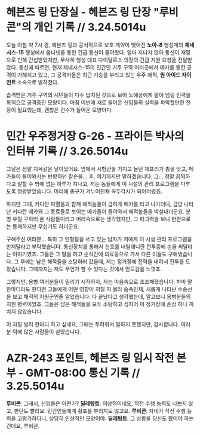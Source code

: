 # 헤븐즈 링 단장실 - 헤븐즈 링 단장 "루비콘"의 개인 기록 // 3.24.5014u
 오늘 아침 약 7시 경, 헤븐즈 링과 공식적으로 보호 계약이 맺어진 **노아-8** 행성계의 **제네시스-15** 행성에서 옴니넷을 통한 긴급 통신이 들어왔다. 얼마 지나지 않아 통신이 재밍으로 인해 간섭받았지만, 무사히 행성 대표 다이달로스 의장의 긴급 지원 요청을 전달받았다. 통신에 따르면, 현재 제네시스-15의 민간인 거주 구역 여러곳에서 메카를 통한 공격이 가해지고 있고, 그 공격자들은 최근 기승을 부리고 있는 우주 해적, **원 아이드 자이언트** 소속으로 밝혀졌다. 

 습격받은 거주 구역의 시민들이 다수 납치된 것으로 보아 노예상에게 팔아 넘길 인력을 목적으로 공격중인 모양이다. 마침 이번에 새로 들어온 신입들의 실력을 파악할만한 전장이 필요했는데, 괜찮은 건수가 들어온 모양이다.

# 민간 우주정거장 G-26 - 프라이든 박사의 인터뷰 기록 // 3.26.5014u
 그날은 정말 지옥같은 날이었어요. 옆에서 시험관을 가지고 놀던 제프리가 총을 맞고, 메카들이 들어와서는 반항하던 칼슨을... 후, 여기까지만 말하겠습니다. 그... 정말 끔찍하다고 말할 수 밖에 없는 하루가 지나고, 저는 놈들에게 이 시설의 관리 프로그램을 다루도록 명령받았습니다. 머리에 총구가 겨누어진채 꼭두각시가 되어버렸죠.

  하지만 그때, 커다란 파열음과 함께 해적놈들이 급하게 메카를 타고 나가더니, 금방 나타난 커다란 메카와 그 동료들로 보이는 메카들이 들어와서 해적놈들을 박살내더군요. 분명 우릴 구하러 온 사람들이라고 머리속으로는 생각했지만, 그 파괴력을 보니 한편으로는 통쾌하지만 무섭기도 하더군요.

 구해주신 여러분... 특히 그 인형탈을 쓰고 있는 남자가 저에게 이 시설 관리 프로그램을 만져달라고 부탁했습니다. 통신장치를 통해서 신호를 내릴태니깐 전투중에 손을 써달라는 이야기였죠. 그들은 그 말을 하고 순식간에 의료동으로 가서 다른 이들도 구해냈습니다. 그 후에는 남은 해적들을 소탕하러 갔을때, 저는 정거장에 전력을 내려서 전투를 도왔습니다. 그때까지는 저도 무언가 할 수 있다는 것에서 안도감을 느꼇죠.

 그렇지만, 용병 여러분들이 밀리기 시작하자, 저는 마음속으로 초조해졌습니다. 차마 말 한마디라도 한다면 그들에게 어떤 영향이 끼칠 지 몰라 숨죽인채, 새롭게 나타난 수송선을 보고 해적의 지원군인줄 알았습니다. 다 끝났다고 생각했는데, 알고보니 용병분들의 지원 병력이었죠. 그들은 남은 해적들을 모두 소탕하고 심지어 이 정거장에 손상 하나 끼치지 않았습니다.

 이 자릴 빌려 한마디 하고 싶네요, 그때는 두려워서 말하지 못했지만, 감사합니다. 여러분 덕에 많은 사람들이 살았습니다.

# AZR-243 포인트, 헤븐즈 링 임시 작전 본부 - GMT-08:00 통신 기록 // 3.25.5014u
**루비콘**: 그래서, 신입들은 어떤가?
**딜레탕트**: 이상적이네요, 작전 수행 능력도 나쁘지 않고, 판단도 빨라요. 민간인들에게 횡포를 부리지도 않고요.
**루비콘**: 자네가 작전 수행 능력을 고평가하다니, 상당히 인상적인 모양이야.
**딜레탕트**: 그 상황을 당신도 봤어야 하는건데요, 루비콘. 
